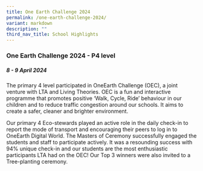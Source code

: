 ```yaml
---
title: One Earth Challenge 2024
permalink: /one-earth-challenge-2024/
variant: markdown
description: ""
third_nav_title: School Highlights
---
```

### One Earth Challenge 2024 - P4 level

##### 8 - 9 April 2024

The primary 4 level participated in OneEarth Challenge (OEC), a joint venture with LTA and Living Theories. OEC is a fun and interactive programme that promotes positive ‘Walk, Cycle, Ride’ behaviour in our children and to reduce traffic congestion around our schools. It aims to create a safer, cleaner and brighter environment.

Our primary 4 Eco-stewards played an active role in the daily check-in to report the mode of transport and encouraging their peers to log in to OneEarth Digital World. The Masters of Ceremony successfully engaged the students and staff to participate actively. It was a resounding success with 94% unique check-in and our students are the most enthusiastic participants LTA had on the OEC! Our Top 3 winners were also invited to a Tree-planting ceremony.
